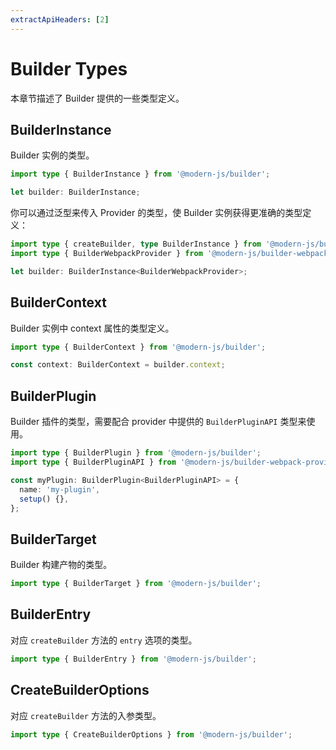 ```yaml
---
extractApiHeaders: [2]
---
```


# Builder Types

本章节描述了 Builder 提供的一些类型定义。

## BuilderInstance

Builder 实例的类型。

```ts
import type { BuilderInstance } from '@modern-js/builder';

let builder: BuilderInstance;
```

你可以通过泛型来传入 Provider 的类型，使 Builder 实例获得更准确的类型定义：

```ts
import type { createBuilder, type BuilderInstance } from '@modern-js/builder';
import type { BuilderWebpackProvider } from '@modern-js/builder-webpack-provider';

let builder: BuilderInstance<BuilderWebpackProvider>;
```

## BuilderContext

Builder 实例中 context 属性的类型定义。

```ts
import type { BuilderContext } from '@modern-js/builder';

const context: BuilderContext = builder.context;
```

## BuilderPlugin

Builder 插件的类型，需要配合 provider 中提供的 `BuilderPluginAPI` 类型来使用。

```ts
import type { BuilderPlugin } from '@modern-js/builder';
import type { BuilderPluginAPI } from '@modern-js/builder-webpack-provider';

const myPlugin: BuilderPlugin<BuilderPluginAPI> = {
  name: 'my-plugin',
  setup() {},
};
```

## BuilderTarget

Builder 构建产物的类型。

```ts
import type { BuilderTarget } from '@modern-js/builder';
```

## BuilderEntry

对应 `createBuilder` 方法的 `entry` 选项的类型。

```ts
import type { BuilderEntry } from '@modern-js/builder';
```

## CreateBuilderOptions

对应 `createBuilder` 方法的入参类型。

```ts
import type { CreateBuilderOptions } from '@modern-js/builder';
```
